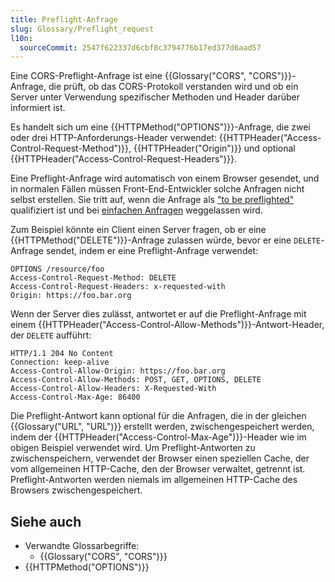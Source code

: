 ```yaml
---
title: Preflight-Anfrage
slug: Glossary/Preflight_request
l10n:
  sourceCommit: 2547f622337d6cbf8c3794776b17ed377d6aad57
---
```


Eine CORS-Preflight-Anfrage ist eine {{Glossary("CORS", "CORS")}}-Anfrage, die prüft, ob das CORS-Protokoll verstanden wird und ob ein Server unter Verwendung spezifischer Methoden und Header darüber informiert ist.

Es handelt sich um eine {{HTTPMethod("OPTIONS")}}-Anfrage, die zwei oder drei HTTP-Anforderungs-Header verwendet: {{HTTPHeader("Access-Control-Request-Method")}}, {{HTTPHeader("Origin")}} und optional {{HTTPHeader("Access-Control-Request-Headers")}}.

Eine Preflight-Anfrage wird automatisch von einem Browser gesendet, und in normalen Fällen müssen Front-End-Entwickler solche Anfragen nicht selbst erstellen. Sie tritt auf, wenn die Anfrage als ["to be preflighted"](/de/docs/Web/HTTP/Guides/CORS#preflighted_requests) qualifiziert ist und bei [einfachen Anfragen](/de/docs/Web/HTTP/Guides/CORS#simple_requests) weggelassen wird.

Zum Beispiel könnte ein Client einen Server fragen, ob er eine {{HTTPMethod("DELETE")}}-Anfrage zulassen würde, bevor er eine `DELETE`-Anfrage sendet, indem er eine Preflight-Anfrage verwendet:

```http
OPTIONS /resource/foo
Access-Control-Request-Method: DELETE
Access-Control-Request-Headers: x-requested-with
Origin: https://foo.bar.org
```

Wenn der Server dies zulässt, antwortet er auf die Preflight-Anfrage mit einem {{HTTPHeader("Access-Control-Allow-Methods")}}-Antwort-Header, der `DELETE` aufführt:

```http
HTTP/1.1 204 No Content
Connection: keep-alive
Access-Control-Allow-Origin: https://foo.bar.org
Access-Control-Allow-Methods: POST, GET, OPTIONS, DELETE
Access-Control-Allow-Headers: X-Requested-With
Access-Control-Max-Age: 86400
```

Die Preflight-Antwort kann optional für die Anfragen, die in der gleichen {{Glossary("URL", "URL")}} erstellt werden, zwischengespeichert werden, indem der {{HTTPHeader("Access-Control-Max-Age")}}-Header wie im obigen Beispiel verwendet wird. Um Preflight-Antworten zu zwischenspeichern, verwendet der Browser einen speziellen Cache, der vom allgemeinen HTTP-Cache, den der Browser verwaltet, getrennt ist. Preflight-Antworten werden niemals im allgemeinen HTTP-Cache des Browsers zwischengespeichert.

## Siehe auch

- Verwandte Glossarbegriffe:
  - {{Glossary("CORS", "CORS")}}
- {{HTTPMethod("OPTIONS")}}
